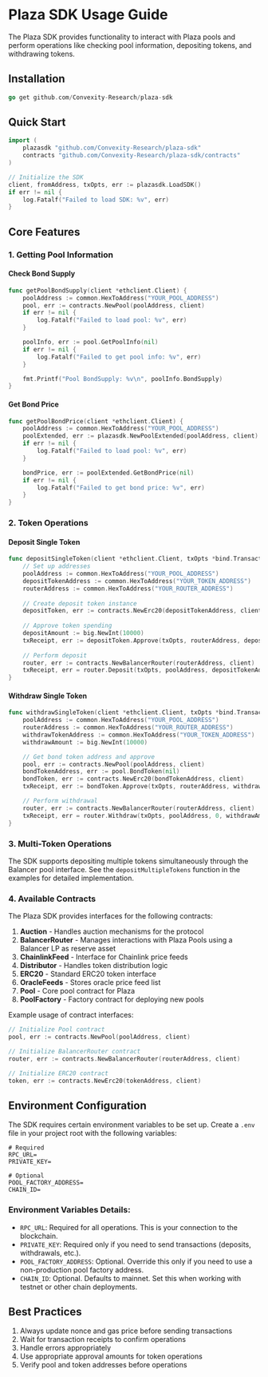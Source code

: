 # Plaza SDK Usage Guide

The Plaza SDK provides functionality to interact with Plaza pools and perform operations like checking pool information, depositing tokens, and withdrawing tokens.

## Installation

```go
go get github.com/Convexity-Research/plaza-sdk
```

## Quick Start

```go
import (
    plazasdk "github.com/Convexity-Research/plaza-sdk"
    contracts "github.com/Convexity-Research/plaza-sdk/contracts"
)

// Initialize the SDK
client, fromAddress, txOpts, err := plazasdk.LoadSDK()
if err != nil {
    log.Fatalf("Failed to load SDK: %v", err)
}
```

## Core Features

### 1. Getting Pool Information

#### Check Bond Supply
```go
func getPoolBondSupply(client *ethclient.Client) {
    poolAddress := common.HexToAddress("YOUR_POOL_ADDRESS")
    pool, err := contracts.NewPool(poolAddress, client)
    if err != nil {
        log.Fatalf("Failed to load pool: %v", err)
    }

    poolInfo, err := pool.GetPoolInfo(nil)
    if err != nil {
        log.Fatalf("Failed to get pool info: %v", err)
    }

    fmt.Printf("Pool BondSupply: %v\n", poolInfo.BondSupply)
}
```

#### Get Bond Price
```go
func getPoolBondPrice(client *ethclient.Client) {
    poolAddress := common.HexToAddress("YOUR_POOL_ADDRESS")
    poolExtended, err := plazasdk.NewPoolExtended(poolAddress, client)
    if err != nil {
        log.Fatalf("Failed to load pool: %v", err)
    }

    bondPrice, err := poolExtended.GetBondPrice(nil)
    if err != nil {
        log.Fatalf("Failed to get bond price: %v", err)
    }
}
```

### 2. Token Operations

#### Deposit Single Token
```go
func depositSingleToken(client *ethclient.Client, txOpts *bind.TransactOpts) {
    // Set up addresses
    poolAddress := common.HexToAddress("YOUR_POOL_ADDRESS")
    depositTokenAddress := common.HexToAddress("YOUR_TOKEN_ADDRESS")
    routerAddress := common.HexToAddress("YOUR_ROUTER_ADDRESS")
    
    // Create deposit token instance
    depositToken, err := contracts.NewErc20(depositTokenAddress, client)
    
    // Approve token spending
    depositAmount := big.NewInt(10000)
    txReceipt, err := depositToken.Approve(txOpts, routerAddress, depositAmount)
    
    // Perform deposit
    router, err := contracts.NewBalancerRouter(routerAddress, client)
    txReceipt, err = router.Deposit(txOpts, poolAddress, depositTokenAddress, depositAmount, 0, big.NewInt(0))
}
```

#### Withdraw Single Token
```go
func withdrawSingleToken(client *ethclient.Client, txOpts *bind.TransactOpts) {
    poolAddress := common.HexToAddress("YOUR_POOL_ADDRESS")
    routerAddress := common.HexToAddress("YOUR_ROUTER_ADDRESS")
    withdrawTokenAddress := common.HexToAddress("YOUR_TOKEN_ADDRESS")
    withdrawAmount := big.NewInt(10000)

    // Get bond token address and approve
    pool, err := contracts.NewPool(poolAddress, client)
    bondTokenAddress, err := pool.BondToken(nil)
    bondToken, err := contracts.NewErc20(bondTokenAddress, client)
    txReceipt, err := bondToken.Approve(txOpts, routerAddress, withdrawAmount)

    // Perform withdrawal
    router, err := contracts.NewBalancerRouter(routerAddress, client)
    txReceipt, err = router.Withdraw(txOpts, poolAddress, 0, withdrawAmount, withdrawTokenAddress, big.NewInt(0))
}
```

### 3. Multi-Token Operations

The SDK supports depositing multiple tokens simultaneously through the Balancer pool interface. See the `depositMultipleTokens` function in the examples for detailed implementation.

### 4. Available Contracts

The Plaza SDK provides interfaces for the following contracts:

1. **Auction** - Handles auction mechanisms for the protocol
2. **BalancerRouter** - Manages interactions with Plaza Pools using a Balancer LP as reserve asset
3. **ChainlinkFeed** - Interface for Chainlink price feeds
4. **Distributor** - Handles token distribution logic
5. **ERC20** - Standard ERC20 token interface
6. **OracleFeeds** - Stores oracle price feed list
7. **Pool** - Core pool contract for Plaza
8. **PoolFactory** - Factory contract for deploying new pools

Example usage of contract interfaces:

```go
// Initialize Pool contract
pool, err := contracts.NewPool(poolAddress, client)

// Initialize BalancerRouter contract
router, err := contracts.NewBalancerRouter(routerAddress, client)

// Initialize ERC20 contract
token, err := contracts.NewErc20(tokenAddress, client)
```

## Environment Configuration

The SDK requires certain environment variables to be set up. Create a `.env` file in your project root with the following variables:

```env
# Required
RPC_URL=
PRIVATE_KEY=

# Optional
POOL_FACTORY_ADDRESS=
CHAIN_ID=
```

### Environment Variables Details:
- `RPC_URL`: Required for all operations. This is your connection to the blockchain.
- `PRIVATE_KEY`: Required only if you need to send transactions (deposits, withdrawals, etc.).
- `POOL_FACTORY_ADDRESS`: Optional. Override this only if you need to use a non-production pool factory address.
- `CHAIN_ID`: Optional. Defaults to mainnet. Set this when working with testnet or other chain deployments.

## Best Practices

1. Always update nonce and gas price before sending transactions
2. Wait for transaction receipts to confirm operations
3. Handle errors appropriately
4. Use appropriate approval amounts for token operations
5. Verify pool and token addresses before operations
